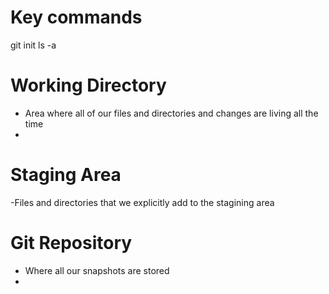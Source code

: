 # Key commands

git init 
ls -a


# Working Directory
- Area where all of our files and directories and changes are living all the time
- 

# Staging Area
-Files and directories that we explicitly add to the stagining area

# Git Repository
- Where all our snapshots are stored
- 

